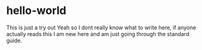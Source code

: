 # hello-world
This is just a try out
Yeah so I dont really know what to write here, if anyone actually reads this I am new here and am just going through the standard guide.
